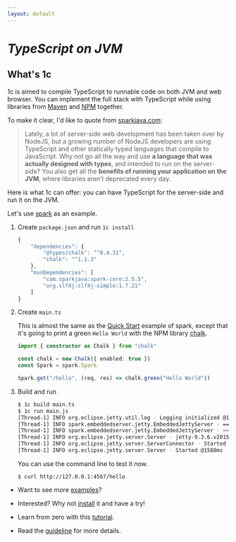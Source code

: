 ```yaml
---
layout: default
---
```


# _TypeScript on JVM_

## What's 1c

1c is aimed to compile TypeScript to runnable code on both JVM and web browser. You can implement the full stack with TypeScript while using libraries from [Maven](https://maven.apache.org/) and [NPM](https://www.npmjs.com/) together.

To make it clear, I'd like to quote from [sparkjava.com](http://sparkjava.com/):

> Lately, a lot of server-side web development has been taken over by NodeJS, but a growing number of NodeJS developers are using TypeScript and other statically typed languages that compile to JavaScript. Why not go all the way and use **a language that was actually designed with types**, and intended to run on the server-side? You also get all the **benefits of running your application on the JVM**, where libraries aren’t deprecated every day.

Here is what 1c can offer: you can have TypeScript for the server-side and run it on the JVM.

Let's use [spark](http://sparkjava.com/) as an example.

1. Create `package.json` and run `1c install`

    ```typescript
    {
        "dependencies": {
            "@types/chalk": "^0.4.31",
            "chalk": "^1.1.3"
        },
        "mvnDependencies": [
            "com.sparkjava:spark-core:2.5.5",
            "org.slf4j:slf4j-simple:1.7.21"
        ]
    }
    ```

2. Create `main.ts`

    This is almost the same as the [Quick Start](http://sparkjava.com/) example of spark, except that it's going to print a green `Hello World` with the NPM library [chalk](https://www.npmjs.com/package/chalk).

    ```typescript
    import { constructor as Chalk } from "chalk"

    const chalk = new Chalk({ enabled: true })
    const Spark = spark.Spark

    Spark.get("/hello", (req, res) => chalk.green("Hello World"))
    ```

3. Build and run

    ``` bash
    $ 1c build main.ts
    $ 1c run main.js
    [Thread-1] INFO org.eclipse.jetty.util.log - Logging initialized @1435ms
    [Thread-1] INFO spark.embeddedserver.jetty.EmbeddedJettyServer - == Spark has ignited ...
    [Thread-1] INFO spark.embeddedserver.jetty.EmbeddedJettyServer - >> Listening on 0.0.0.0:4567
    [Thread-1] INFO org.eclipse.jetty.server.Server - jetty-9.3.6.v20151106
    [Thread-1] INFO org.eclipse.jetty.server.ServerConnector - Started ServerConnector@78ce693d
    [Thread-1] INFO org.eclipse.jetty.server.Server - Started @1588ms
    ```

    You can use the command line to test it now.

    ```
    $ curl http://127.0.0.1:4567/hello
    ```

* Want to see more [examples](https://github.com/wizawu/1c/tree/master/examples)?

* Interested? Why not [install](./installation) it and have a try!

* Learn from zero with this [tutorial](./tutorial).

* Read the [guideline](./guideline) for more details.
